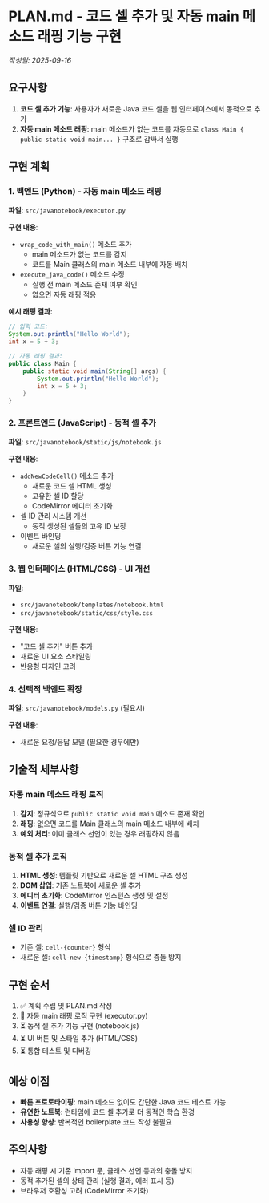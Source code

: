 # PLAN.md - 코드 셀 추가 및 자동 main 메소드 래핑 기능 구현
*작성일: 2025-09-16*

## 요구사항
1. **코드 셀 추가 기능**: 사용자가 새로운 Java 코드 셀을 웹 인터페이스에서 동적으로 추가
2. **자동 main 메소드 래핑**: main 메소드가 없는 코드를 자동으로 `class Main { public static void main... }` 구조로 감싸서 실행

## 구현 계획

### 1. 백엔드 (Python) - 자동 main 메소드 래핑
**파일**: `src/javanotebook/executor.py`

**구현 내용**:
- `wrap_code_with_main()` 메소드 추가
  - main 메소드가 없는 코드를 감지
  - 코드를 Main 클래스의 main 메소드 내부에 자동 배치
- `execute_java_code()` 메소드 수정
  - 실행 전 main 메소드 존재 여부 확인
  - 없으면 자동 래핑 적용

**예시 래핑 결과**:
```java
// 입력 코드:
System.out.println("Hello World");
int x = 5 + 3;

// 자동 래핑 결과:
public class Main {
    public static void main(String[] args) {
        System.out.println("Hello World");
        int x = 5 + 3;
    }
}
```

### 2. 프론트엔드 (JavaScript) - 동적 셀 추가
**파일**: `src/javanotebook/static/js/notebook.js`

**구현 내용**:
- `addNewCodeCell()` 메소드 추가
  - 새로운 코드 셀 HTML 생성
  - 고유한 셀 ID 할당
  - CodeMirror 에디터 초기화
- 셀 ID 관리 시스템 개선
  - 동적 생성된 셀들의 고유 ID 보장
- 이벤트 바인딩
  - 새로운 셀의 실행/검증 버튼 기능 연결

### 3. 웹 인터페이스 (HTML/CSS) - UI 개선
**파일**: 
- `src/javanotebook/templates/notebook.html`
- `src/javanotebook/static/css/style.css`

**구현 내용**:
- "코드 셀 추가" 버튼 추가
- 새로운 UI 요소 스타일링
- 반응형 디자인 고려

### 4. 선택적 백엔드 확장
**파일**: `src/javanotebook/models.py` (필요시)

**구현 내용**:
- 새로운 요청/응답 모델 (필요한 경우에만)

## 기술적 세부사항

### 자동 main 메소드 래핑 로직
1. **감지**: 정규식으로 `public static void main` 메소드 존재 확인
2. **래핑**: 없으면 코드를 Main 클래스의 main 메소드 내부에 배치
3. **예외 처리**: 이미 클래스 선언이 있는 경우 래핑하지 않음

### 동적 셀 추가 로직
1. **HTML 생성**: 템플릿 기반으로 새로운 셀 HTML 구조 생성
2. **DOM 삽입**: 기존 노트북에 새로운 셀 추가
3. **에디터 초기화**: CodeMirror 인스턴스 생성 및 설정
4. **이벤트 연결**: 실행/검증 버튼 기능 바인딩

### 셀 ID 관리
- 기존 셀: `cell-{counter}` 형식
- 새로운 셀: `cell-new-{timestamp}` 형식으로 충돌 방지

## 구현 순서
1. ✅ 계획 수립 및 PLAN.md 작성
2. 🔄 자동 main 래핑 로직 구현 (executor.py)
3. ⏳ 동적 셀 추가 기능 구현 (notebook.js)
4. ⏳ UI 버튼 및 스타일 추가 (HTML/CSS)
5. ⏳ 통합 테스트 및 디버깅

## 예상 이점
- **빠른 프로토타이핑**: main 메소드 없이도 간단한 Java 코드 테스트 가능
- **유연한 노트북**: 런타임에 코드 셀 추가로 더 동적인 학습 환경
- **사용성 향상**: 반복적인 boilerplate 코드 작성 불필요

## 주의사항
- 자동 래핑 시 기존 import 문, 클래스 선언 등과의 충돌 방지
- 동적 추가된 셀의 상태 관리 (실행 결과, 에러 표시 등)
- 브라우저 호환성 고려 (CodeMirror 초기화)